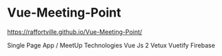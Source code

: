 # Vue-Meeting-Point
https://raffortville.github.io/Vue-Meeting-Point/

Single Page App / MeetUp
Technologies
Vue Js 2
Vetux
Vuetify
Firebase
